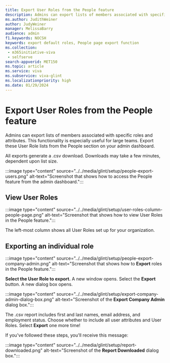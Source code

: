 ```yaml
---
title: Export User Roles from the People feature
description: Admins can export lists of members associated with specific roles and attributes from the People section on their admin dashboard.
ms.author: JudithWeiner
author: JudyWeiner
manager: MelissaBarry
audience: admin
f1.keywords: NOCSH
keywords: export default roles, People page export function
ms.collection: 
 - m365initiative-viva
 - selfserve
search-appverid: MET150
ms.topic: article
ms.service: viva
ms.subservice: viva-glint
ms.localizationpriority: high
ms.date: 01/29/2024
---
```


# Export User Roles from the People feature

Admins can export lists of members associated with specific roles and attributes. This functionality is especially useful for large teams. Export these User Role lists from the People section on your admin dashboard.  

All exports generate a .csv download. Downloads may take a few minutes, dependent upon list size.

:::image type="content" source="../../media/glint/setup/people-export-users.png" alt-text="Screenshot that shows how to access the People feature from the admin dashboard.":::

## View User Roles

:::image type="content" source="../../media/glint/setup/user-roles-column-people-page.png" alt-text="Screenshot that shows how to view User Roles in the People feature.":::

The left-most column shows all User Roles set up for your organization. 

## Exporting an individual role

:::image type="content" source="../../media/glint/setup/people-export-company-admin.png" alt-text="Screenshot that shows how to **Export** roles in the People feature.":::

**Select the User Role to export.** A new window opens. Select the **Export** button. A new dialog box opens.

:::image type="content" source="../../media/glint/setup/export-company-admin-dialog-box.png" alt-text="Screenshot of the **Export Company Admin** dialog box.":::

The .csv report includes first and last names, email address, and employment status.
Choose whether to include all user attributes and User Roles.
Select  **Export** one more time!

If you've followed these steps, you'll receive this message:

:::image type="content" source="../../media/glint/setup/report-downloaded.png" alt-text="Screenshot of the **Report Downloaded** dialog box.":::

